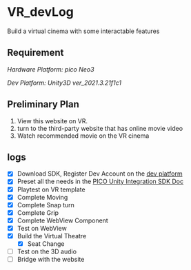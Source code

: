 # VR_devLog

Build a virtual cinema with some interactable features

## Requirement

*Hardware Platform: pico Neo3*

*Dev Platform: Unity3D ver_2021.3.21f1c1*

## Preliminary Plan

1. View this website on VR.
2. turn to the third-party website that has online movie video
3. Watch recommended movie on the VR cinema

## logs

- [x] Download SDK, Register Dev Account on the [dev platform](https://developer-cn.pico-interactive.com/)
- [x] Preset all the needs in the [PICO Unity Integration SDK Doc](https://developer-cn.pico-interactive.com/document/unity/)
- [x] Playtest on VR template
- [x] Complete Moving
- [x] Complete Snap turn
- [x] Complete Grip
- [x] Complete WebView Component
- [x] Test on WebView
- [x] Build the Virtual Theatre
  - [x] Seat Change
- [ ] Test on the 3D audio
- [ ] Bridge with the website
